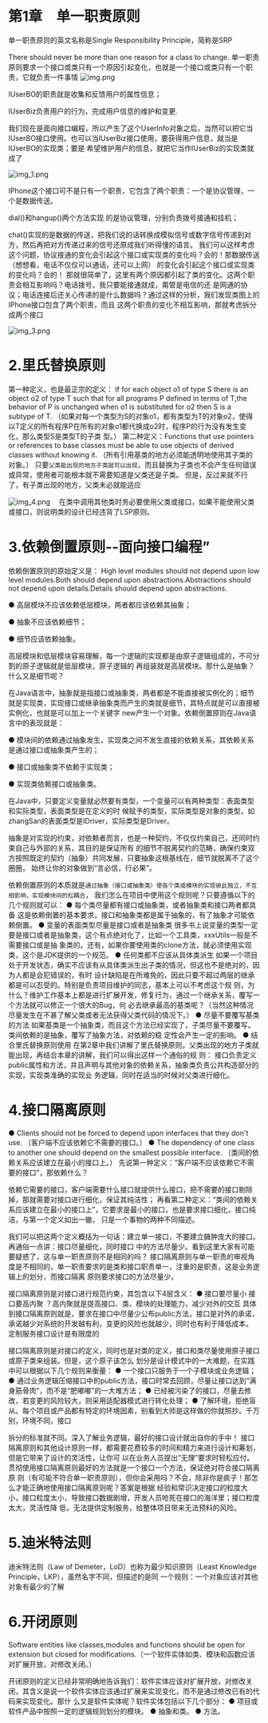 # 第1章　单一职责原则

单一职责原则的英文名称是Single Responsibility Principle，简称是SRP

There should never be more than one reason for a class to change.
单一职责原则要求一个接口或类只有一个原因引起变化，也就是一个接口或类只有一个职责，它就负责一件事情
![img.png](img.png)

IUserBO的职责就是收集和反馈用户的属性信息；

IUserBiz负责用户的行为，完成用户信息的维护和变更.

我们现在是面向接口编程，所以产生了这个UserInfo对象之后，当然可以把它当IUserBO接口使用。也可以当IUserBiz接口使用，要获得用户信息，就当是IUserBO的实现类；要是
希望维护用户的信息，就把它当作IUserBiz的实现类就成了



![img_1.png](img_1.png)

IPhone这个接口可不是只有一个职责，它包含了两个职责：一个是协议管理，一个是数据传送。

dial()和hangup()两个方法实现 的是协议管理，分别负责拨号接通和挂机；

chat()实现的是数据的传送，把我们说的话转换成模拟信号或数字信号传递到对方，然后再把对方传递过来的信号还原成我们听得懂的语言。
我们可以这样考虑这个问题，协议接通的变化会引起这个接口或实现类的变化吗？会的！那数据传送（想想看，电话不仅仅可以通话，还可以上网）
的变化会引起这个接口或实现类的变化吗？会的！
那就很简单了，这里有两个原因都引起了类的变化。这两个职责会相互影响吗？电话拨号，我只要能接通就成，甭管是电信的还
是网通的协议；电话连接后还关心传递的是什么数据吗？通过这样的分析，我们发现类图上的IPhone接口包含了两个职责，而且
这两个职责的变化不相互影响，那就考虑拆分成两个接口

![img_3.png](img_3.png)


# 2.里氏替换原则

第一种定义，也是最正宗的定义：
If for each object o1 of type S there is an object o2 of type T such that for all programs P defined in
terms of T,the behavior of P is unchanged when o1 is substituted for o2 then S is a subtype of T.
（如果对每一个类型为S的对象o1，都有类型为T的对象o2，使得以T定义的所有程序P在所有的对象o1都代换成o2时，程序P的行为没有发生变化，那么类型S是类型T的子类
型。）
第二种定义：Functions that use pointers or references to base classes must be able to use objects of derived 
classes without knowing it.
（所有引用基类的地方必须能透明地使用其子类的对象。）
只要`父类能出现的地方子类就可以出现`，而且替换为子类也不会产生任何错误或异常，使用者可能根本就不需要知道是父类还是子类。
但是，反过来就不行了，有子类出现的地方，父类未必就能适应

![img_4.png](img_4.png)
　在类中调用其他类时务必要使用父类或接口，如果不能使用父类或接口，则说明类的设计已经违背了LSP原则。

# 3.依赖倒置原则--面向接口编程”

依赖倒置原则的原始定义是：
High level modules should not depend upon low level modules.Both should depend upon abstractions.Abstractions should not depend upon
details.Details should depend upon abstractions.

● 高层模块不应该依赖低层模块，两者都应该依赖其抽象；

● 抽象不应该依赖细节；

● 细节应该依赖抽象。

高层模块和低层模块容易理解，每一个逻辑的实现都是由原子逻辑组成的，不可分割的原子逻辑就是低层模块，原子逻辑的
再组装就是高层模块。那什么是抽象？什么又是细节呢？

在Java语言中，抽象就是指接口或抽象类，两者都是不能直接被实例化的；细节就是实现类，实现接口或继承抽象类而产生的类就是细节，其特点就是可以直接被实例化，也就是可以加上一个关键字
new产生一个对象。依赖倒置原则在Java语言中的表现就是：

● 模块间的依赖通过抽象发生，实现类之间不发生直接的依赖关系，其依赖关系是通过接口或抽象类产生的；

● 接口或抽象类不依赖于实现类；

● 实现类依赖接口或抽象类。

在Java中，只要定义变量就必然要有类型，一个变量可以有两种类型：表面类型和实际类型，表面类型是在定义的时
候赋予的类型，实际类型是对象的类型，如zhangSan的表面类型是IDriver，实际类型是Driver。

抽象是对实现的约束，对依赖者而言，也是一种契约，不仅仅约束自己，还同时约束自己与外部的关系，其目的是保证所有
的细节不脱离契约的范畴，确保约束双方按照既定的契约（抽象）共同发展，只要抽象这根基线在，细节就脱离不了这个圈圈，
始终让你的对象做到“言必信，行必果”。

依赖倒置原则的本质就是`通过抽象（接口或抽象类）使各个类或模块的实现彼此独立，不互相影响，实现模块间的松耦合`，
我们怎么在项目中使用这个规则呢？只要遵循以下的几个规则就可以：
● 每个类尽量都有接口或抽象类，或者抽象类和接口两者都具备
这是依赖倒置的基本要求，接口和抽象类都是属于抽象的，有了抽象才可能依赖倒置。
● 变量的表面类型尽量是接口或者是抽象类
很多书上说变量的类型一定要是接口或者是抽象类，这个有点绝对化了，比如一个工具类，xxxUtils一般是不需要接口或是抽
象类的。还有，如果你要使用类的clone方法，就必须使用实现类，这个是JDK提供的一个规范。
● 任何类都不应该从具体类派生
如果一个项目处于开发状态，确实不应该有从具体类派生出子类的情况，但这也不是绝对的，因为人都是会犯错误的，有时
设计缺陷是在所难免的，因此只要不超过两层的继承都是可以忍受的。特别是负责项目维护的同志，基本上可以不考虑这个规
则，为什么？维护工作基本上都是进行扩展开发，修复行为，通过一个继承关系，覆写一个方法就可以修正一个很大的Bug，何
必去继承最高的基类呢？（当然这种情况尽量发生在不甚了解父类或者无法获得父类代码的情况下。）
● 尽量不要覆写基类的方法
如果基类是一个抽象类，而且这个方法已经实现了，子类尽量不要覆写。类间依赖的是抽象，覆写了抽象方法，对依赖的稳
定性会产生一定的影响。
● 结合里氏替换原则使用
在第2章中我们讲解了里氏替换原则，父类出现的地方子类就能出现，再结合本章的讲解，我们可以得出这样一个通俗的规
则： 接口负责定义public属性和方法，并且声明与其他对象的依赖关系，抽象类负责公共构造部分的实现，实现类准确的实现业
务逻辑，同时在适当的时候对父类进行细化。

# 4.接口隔离原则
● Clients should not be forced to depend upon interfaces that they don't use.
（客户端不应该依赖它不需要的接口。）
● The dependency of one class to another one should depend on the smallest possible interface.
（类间的依赖关系应该建立在最小的接口上。）
先说第一种定义：“客户端不应该依赖它不需要的接口”，那依赖什么？

依赖它需要的接口，客户端需要什么接口就提供什么接口，把不需要的接口剔除掉，那就需要对接口进行细化，保证其纯洁性；
再看第二种定义：“类间的依赖关系应该建立在最小的接口上”，它要求是最小的接口，也是要求接口细化，接口纯洁，与第一个定义如出一辙，
只是一个事物的两种不同描述。

我们可以把这两个定义概括为一句话：建立单一接口，不要建立臃肿庞大的接口。再通俗一点讲：接口尽量细化，同时接口
中的方法尽量少。看到这里大家有可能要疑惑了，这与单一职责原则不是相同的吗？
接口隔离原则与单一职责的审视角度是不相同的，单一职责要求的是类和接口职责单一，注重的是职责，这是业务逻辑上的划分，而接口隔离
原则要求接口的方法尽量少。

接口隔离原则是对接口进行规范约束，其包含以下4层含义：
● 接口要尽量小
接口要高内聚 ？高内聚就是提高接口、类、模块的处理能力，减少对外的交互 
具体到接口隔离原则就是，要求在接口中尽量少公布public方法，接口是对外的承诺，承诺越少对系统的开发越有利，变更的风险也就越少，同时也有利于降低成本。
定制服务接口设计是有限度的

接口隔离原则是对接口的定义，同时也是对类的定义，接口和类尽量使用原子接口或原子类来组装。但是，这个原子该怎么
划分是设计模式中的一大难题，在实践中可以根据以下几个规则来衡量：
● 一个接口只服务于一个子模块或业务逻辑；
● 通过业务逻辑压缩接口中的public方法，接口时常去回顾，尽量让接口达到“满身筋骨肉”，而不是“肥嘟嘟”的一大堆方法；
● 已经被污染了的接口，尽量去修改，若变更的风险较大，则采用适配器模式进行转化处理；
● 了解环境，拒绝盲从。每个项目或产品都有特定的环境因素，别看到大师是这样做的你就照抄。千万别，环境不同，接口

拆分的标准就不同。深入了解业务逻辑，最好的接口设计就出自你的手中！
接口隔离原则和其他设计原则一样，都需要花费较多的时间和精力来进行设计和筹划，但是它带来了设计的灵活性，让你可
以在业务人员提出“无理”要求时轻松应付。贯彻使用接口隔离原则最好的方法就是一个接口一个方法，保证绝对符合接口隔离原
则（有可能不符合单一职责原则），但你会采用吗？不会，除非你是疯子！那怎么才能正确地使用接口隔离原则呢？答案是根据
经验和常识决定接口的粒度大小，接口粒度太小，导致接口数据剧增，开发人员呛死在接口的海洋里；接口粒度太大，灵活性降
低，无法提供定制服务，给整体项目带来无法预料的风险。
# 5.迪米特法则

迪米特法则（Law of Demeter，LoD）也称为最少知识原则（Least Knowledge Principle，LKP），虽然名字不同，但描述的是同
一个规则：一个对象应该对其他对象有最少的了解

# 6.开闭原则

Software entities like classes,modules and functions should be open for extension but closed for 
modifications.（一个软件实体如类、模块和函数应该对扩展开放，对修改关闭。）

开闭原则的定义已经非常明确地告诉我们：软件实体应该对扩展开放，对修改关闭，其含义是说一个软件实体应该通过扩展来实现变化，而不是通过修改已有的代码来实现变化。那什
么又是软件实体呢？软件实体包括以下几个部分：
● 项目或软件产品中按照一定的逻辑规则划分的模块。
● 抽象和类。
● 方法。





